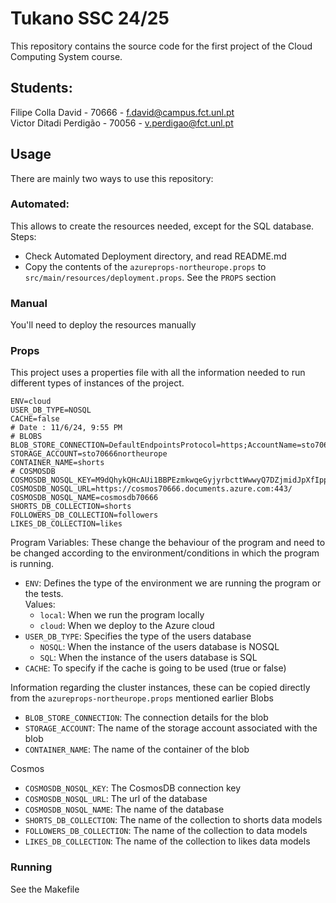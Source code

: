 # Tukano SSC 24/25
This repository contains the source code for the first project
of the Cloud Computing System course.

## Students:
Filipe Colla David - 70666 - f.david@campus.fct.unl.pt <br>
Victor Ditadi Perdigão -  70056 - v.perdigao@fct.unl.pt

## Usage
There are mainly two ways to use this repository:

### Automated:
This allows to create the resources needed, except for the 
SQL database.
Steps:
- Check Automated Deployment directory, and read README.md
- Copy the contents of the ```azureprops-northeurope.props```
to ```src/main/resources/deployment.props```. See the ```PROPS```
section

### Manual
You'll need to deploy the resources manually

### Props
This project uses a properties file with all the information needed
to run different types of instances of the project.
```
ENV=cloud
USER_DB_TYPE=NOSQL
CACHE=false
# Date : 11/6/24, 9:55 PM
# BLOBS
BLOB_STORE_CONNECTION=DefaultEndpointsProtocol=https;AccountName=sto70666northeurope;AccountKey=UKcoYV02f/Ebef5w0mJmuncnyrBmpiFN3tuoo5bBC2oDUY64r5PKJUQiEoreZ1sJlAC1vce0Y3vi+AStmq5ufg==;EndpointSuffix=core.windows.net
STORAGE_ACCOUNT=sto70666northeurope
CONTAINER_NAME=shorts
# COSMOSDB
COSMOSDB_NOSQL_KEY=M9dQhykQHcAUi1BBPEzmkwqeGyjyrbcttWwwyQ7DZjmidJpXfIppT17h8qM2tu4XwfjHrzZwipBtACDbWPXqVQ==
COSMOSDB_NOSQL_URL=https://cosmos70666.documents.azure.com:443/
COSMOSDB_NOSQL_NAME=cosmosdb70666
SHORTS_DB_COLLECTION=shorts
FOLLOWERS_DB_COLLECTION=followers
LIKES_DB_COLLECTION=likes
```
Program Variables: These change the behaviour of the program and need to be changed
according to the environment/conditions in which the program is running.
- ``ENV``: Defines the type of the environment we are running
the program or the tests.<br>
Values:
  - ``local``: When we run the program locally
  - ``cloud``: When we deploy to the Azure cloud
- ``USER_DB_TYPE``: Specifies the type of the users database
  - ``NOSQL``: When the instance of the users database is NOSQL
  - ``SQL``: When the instance of the users database is SQL
- ``CACHE``: To specify if the cache is going to be used (true or false)

Information regarding the cluster instances, these can be copied directly from the
```azureprops-northeurope.props``` mentioned earlier
Blobs
- ``BLOB_STORE_CONNECTION``: The connection details for the blob
- ``STORAGE_ACCOUNT``: The name of the storage account associated with the blob
- ``CONTAINER_NAME``: The name of the container of the blob

Cosmos
- ``COSMOSDB_NOSQL_KEY``: The CosmosDB connection key
- ``COSMOSDB_NOSQL_URL``: The url of the database
- ``COSMOSDB_NOSQL_NAME``: The name of the database
- ``SHORTS_DB_COLLECTION``: The name of the collection to shorts data models 
- ``FOLLOWERS_DB_COLLECTION``: The name of the collection to data models
- ``LIKES_DB_COLLECTION``: The name of the collection to likes data models

### Running
See the Makefile
